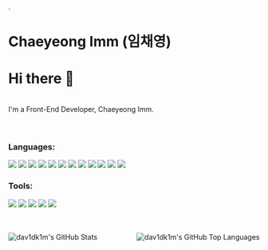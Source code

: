 <!--
**Icyeong/Icyeong** is a ✨ _special_ ✨ repository because its `README.md` (this file) appears on your GitHub profile.  
  
Here are some ideas to get you started:

- 🔭 I’m currently working on ...
- 🌱 I’m currently learning ...
- 👯 I’m looking to collaborate on ...
- 🤔 I’m looking for help with ...
- 💬 Ask me about ...   
- 📫 How to reach me: ...
- 😄 Pronouns: ...  
- ⚡ Fun fact: ...  
-->. 

# Chaeyeong Imm (임채영)    
   

<!--
[![Hits](https://hits.seeyoufarm.com/api/count/incr/badge.svg?url=https%3A%2F%2Fgithub.com%2FIcyeong&count_bg=%2342BA3E&title_bg=%23555555&icon=iconify.svg&icon_color=%23E7E7E7&title=HITS&edge_flat=false)](https://hits.seeyoufarm.com)
<img src="https://github.com/dav1dk1m/dav1dk1m/blob/main/Image.png" width="30%" align="right">
![](https://komarev.com/ghpvc/?username=dav1dIcyeongk1m&color=brightgreen&label=PROFILE+VIEWS)
- 👨‍🎓 I’m currently a Software System Engineering Student 🖥️
- 🌱 I’m currently learning React and TypeScript :woman_technologist:
-->


# Hi there 👋
<br>
I'm a Front-End Developer, Chaeyeong Imm.


<br />
<br />
<br />

### Languages:
<p float="left">
  <img src="https://img.shields.io/badge/Next.js-000000?style=for-the-badge&logo=next.js&logoColor=white">
  <img src="https://img.shields.io/badge/React-61DAFB?style=for-the-badge&logo=react&logoColor=black">
  <img src="https://img.shields.io/badge/reactquery-FF4154?style=for-the-badge&logo=reactquery&logoColor=white">
  <img src="https://img.shields.io/badge/Zustand-263238?style=for-the-badge&logo=zustand&logoColor=white">
  <img src="https://img.shields.io/badge/Recoil-0075EB?style=for-the-badge&logo=revolut&logoColor=white">
  <img src="https://img.shields.io/badge/Redux-764ABC?style=for-the-badge&logo=redux&logoColor=white">
  <img src="https://img.shields.io/badge/typescript-3178C6?style=for-the-badge&logo=typescript&logoColor=white">
  <img src="https://img.shields.io/badge/javascript-F7DF1E?style=for-the-badge&logo=javascript&logoColor=black">
  <img src="https://img.shields.io/badge/JQuery-0769AD?style=for-the-badge&logo=jquery&logoColor=white">
  <img src="https://img.shields.io/badge/html5-E34F26?style=for-the-badge&logo=html5&logoColor=white">
  <img src="https://img.shields.io/badge/css-1572B6?style=for-the-badge&logo=css3&logoColor=white">
  <img src="https://img.shields.io/badge/bootstrap-7952B3?style=for-the-badge&logo=bootstrap&logoColor=white">
</p>

### Tools:
<p float="left">
  <img src="https://img.shields.io/badge/Git-F05032?style=for-the-badge&logo=git&logoColor=white">
  <img src="https://img.shields.io/badge/Github-181717?style=for-the-badge&logo=github&logoColor=white">
  <img src="https://img.shields.io/badge/Gitlab-181717?style=for-the-badge&logo=gitlab&logoColor=white">
  <img src="https://img.shields.io/badge/Visual Studio-5C2D91?style=for-the-badge&logo=VisualStudio&logoColor=white">
  <img src="https://img.shields.io/badge/Figma-F24E1E?style=for-the-badge&logo=figma&logoColor=white">

</p>



<br />
<br />
<img align="left" alt="dav1dk1m's GitHub Stats" src="https://github-readme-stats.vercel.app/api?username=Icyeong&show_icons=true&hide_border=false&theme=radical" />
<img align="right" alt="dav1dk1m's GitHub Top Languages" src="https://github-readme-stats.vercel.app/api/top-langs/?username=Icyeong&theme=radical" />

